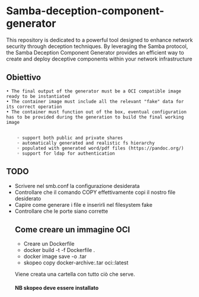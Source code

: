 # Samba-deception-component-generator
This repository is dedicated to a powerful tool designed to enhance network security through deception techniques. By leveraging the Samba protocol, the Samba Deception Component Generator provides an efficient way to create and deploy deceptive components within your network infrastructure
## Obiettivo
    • The final output of the generator must be a OCI compatible image ready to be instantiated
    • The container image must include all the relevant "fake" data for its correct operation
    • The container must function out of the box, eventual configuration has to be provided during the generation to build the final working image


        ◦ support both public and private shares
        ◦ automatically generated and realistic fs hierarchy
        ◦ populated with generated word/pdf files (https://pandoc.org/)
        ◦ support for ldap for authentication
## TODO
<ul>
<li>Scrivere nel smb.conf la configurazione desiderata</li>
<li>Controllare che il comando COPY effettivamente copi il nostro file desiderato</li>
<li>Capire come generare i file e inserirli nel filesystem fake</li>
<li>Controllare che le porte siano corrette</li>


## Come creare un immagine OCI
- Creare un Dockerfile
- docker build -t <nome> -f Dockerfile .
- docker image save -o <nome>.tar <nome>
- skopeo copy docker-archive:<nome>.tar oci:<nome>:latest

Viene creata una cartella con tutto ciò che serve.
#### NB skopeo deve essere installato
